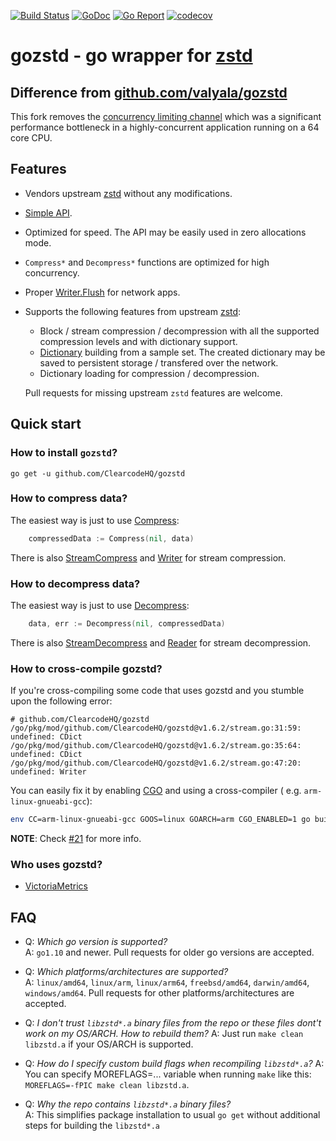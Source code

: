 [![Build Status](https://travis-ci.org/valyala/gozstd.svg)](https://travis-ci.org/ClearcodeHQ/gozstd)
[![GoDoc](https://godoc.org/github.com/valyala/gozstd?status.svg)](http://godoc.org/github.com/ClearcodeHQ/gozstd)
[![Go Report](https://goreportcard.com/badge/github.com/valyala/gozstd)](https://goreportcard.com/report/github.com/ClearcodeHQ/gozstd)
[![codecov](https://codecov.io/gh/valyala/gozstd/branch/master/graph/badge.svg)](https://codecov.io/gh/ClearcodeHQ/gozstd)

# gozstd - go wrapper for [zstd](http://facebook.github.io/zstd/)

## Difference from [github.com/valyala/gozstd](github.com/valyala/gozstd)

This fork removes
the [concurrency limiting channel](https://github.com/valyala/gozstd/blob/86109613d0f14c606ccd0732d93cff6ceda20c1c/gozstd.go#L315)
which was a significant performance bottleneck in a highly-concurrent application running on a 64 core CPU.

## Features

* Vendors upstream [zstd](https://github.com/facebook/zstd) without any modifications.
* [Simple API](https://godoc.org/github.com/valyala/gozstd).
* Optimized for speed. The API may be easily used in zero allocations mode.
* `Compress*` and `Decompress*` functions are optimized for high concurrency.
* Proper [Writer.Flush](https://godoc.org/github.com/valyala/gozstd#Writer.Flush)
  for network apps.
* Supports the following features from upstream [zstd](https://facebook.github.io/zstd/):
    * Block / stream compression / decompression with all the supported compression levels and with dictionary support.
    * [Dictionary](https://github.com/facebook/zstd#the-case-for-small-data-compression)
      building from a sample set. The created dictionary may be saved to persistent storage / transfered over the
      network.
    * Dictionary loading for compression / decompression.

  Pull requests for missing upstream `zstd` features are welcome.

## Quick start

### How to install `gozstd`?

```
go get -u github.com/ClearcodeHQ/gozstd
```

### How to compress data?

The easiest way is just to use [Compress](https://godoc.org/github.com/valyala/gozstd#Compress):

```go
    compressedData := Compress(nil, data)
```

There is also [StreamCompress](https://godoc.org/github.com/valyala/gozstd#StreamCompress)
and [Writer](https://godoc.org/github.com/valyala/gozstd#Writer) for stream compression.

### How to decompress data?

The easiest way is just to use [Decompress](https://godoc.org/github.com/valyala/gozstd#Decompress):

```go
    data, err := Decompress(nil, compressedData)
```

There is also [StreamDecompress](https://godoc.org/github.com/valyala/gozstd#StreamDecompress)
and [Reader](https://godoc.org/github.com/valyala/gozstd#Reader) for stream decompression.

### How to cross-compile gozstd?

If you're cross-compiling some code that uses gozstd and you stumble upon the following error:

```
# github.com/ClearcodeHQ/gozstd
/go/pkg/mod/github.com/ClearcodeHQ/gozstd@v1.6.2/stream.go:31:59: undefined: CDict
/go/pkg/mod/github.com/ClearcodeHQ/gozstd@v1.6.2/stream.go:35:64: undefined: CDict
/go/pkg/mod/github.com/ClearcodeHQ/gozstd@v1.6.2/stream.go:47:20: undefined: Writer
```

You can easily fix it by enabling [CGO](https://golang.org/cmd/cgo/) and using a cross-compiler (
e.g. `arm-linux-gnueabi-gcc`):

```bash
env CC=arm-linux-gnueabi-gcc GOOS=linux GOARCH=arm CGO_ENABLED=1 go build ./main.go 
```

**NOTE**: Check [#21](https://github.com/valyala/gozstd/issues/21) for more info.

### Who uses gozstd?

* [VictoriaMetrics](https://github.com/VictoriaMetrics/VictoriaMetrics)

## FAQ

* Q: _Which go version is supported?_  
  A: `go1.10` and newer. Pull requests for older go versions are accepted.

* Q: _Which platforms/architectures are supported?_  
  A: `linux/amd64`, `linux/arm`, `linux/arm64`, `freebsd/amd64`, `darwin/amd64`, `windows/amd64`. Pull requests for
  other platforms/architectures are accepted.

* Q: _I don't trust `libzstd*.a` binary files from the repo or these files dont't work on my OS/ARCH. How to rebuild
  them?_
  A: Just run `make clean libzstd.a` if your OS/ARCH is supported.

* Q: _How do I specify custom build flags when recompiling `libzstd*.a`?_
  A: You can specify MOREFLAGS=... variable when running `make` like this: `MOREFLAGS=-fPIC make clean libzstd.a`.

* Q: _Why the repo contains `libzstd*.a` binary files?_  
  A: This simplifies package installation to usual `go get` without additional steps for building the `libzstd*.a`

